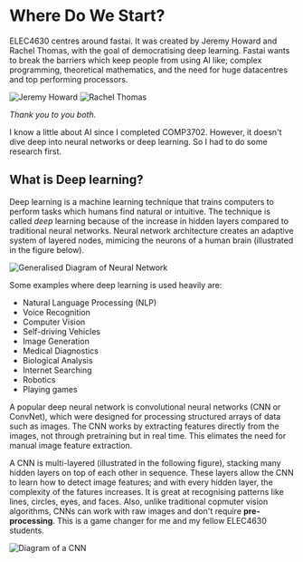 # Where Do We Start?
ELEC4630 centres around fastai. It was created by Jeremy Howard and Rachel Thomas, with the goal of democratising deep learning. Fastai wants to break the barriers which keep people from using AI like; complex programming, theoretical mathematics, and the need for huge datacentres and top performing processors.

![Jeremy Howard](images/jh-head.jpeg)
![Rachel Thomas](images/rachel_thomas_profile.jpeg)

*Thank you to you both.*

I know a little about AI since I completed COMP3702. However, it doesn't dive deep into neural networks or deep learning. So I had to do some research first.

## What is Deep learning?

Deep learning is a machine learning technique that trains computers to perform tasks which humans find natural or intuitive. 
The technique is called *deep* learning because of the increase in hidden layers compared to traditional neural networks. 
Neural network architecture creates an adaptive system of layered nodes, mimicing the neurons of a human brain (illustrated in the figure below).

![Generalised Diagram of Neural Network](images/neural_network_diagram.jpeg)

Some examples where deep learning is used heavily are:
- Natural Language Processing (NLP)
- Voice Recognition
- Computer Vision
- Self-driving Vehicles
- Image Generation
- Medical Diagnostics
- Biological Analysis
- Internet Searching
- Robotics
- Playing games

A popular deep neural network is convolutional neural networks (CNN or ConvNet), which were designed for processing structured arrays of data such as images. 
The CNN works by extracting features directly from the images, not through pretraining but in real time. This elimates the need for manual image feature extraction.

A CNN is multi-layered (illustrated in the following figure), stacking many hidden layers on top of each other in sequence. These layers allow the CNN to learn how to detect image features; and with every hidden layer, 
the complexity of the fatures increases. It is great at recognising patterns like lines, circles, eyes, and faces. Also, unlike traditional copmuter vision algorithms, 
CNNs can work with raw images and don't require **pre-processing**. This is a game changer for me and my fellow ELEC4630 students.

![Diagram of a CNN](images/CNNs.jpeg)

